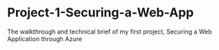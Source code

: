# Project-1-Securing-a-Web-App
The walkthrough and technical brief of my first project, Securing a Web Application through Azure
